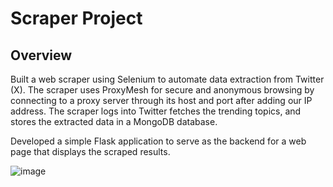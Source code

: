 # Scraper Project

## Overview
Built a web scraper using Selenium to automate data extraction from Twitter (X). The scraper uses ProxyMesh for secure and anonymous browsing by connecting to a proxy server through its host and port after adding our IP address. 
The scraper logs into Twitter fetches the trending topics, and stores the extracted data in a MongoDB database.

Developed a simple Flask application to serve as the backend for a web page that displays the scraped results.

![image](https://github.com/user-attachments/assets/8ce8ac07-5381-4d00-8e70-af97575a2ba1)
